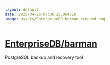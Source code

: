 ```yaml
---
layout: default
date: 2025-04-26T07:36:25.064316
image: assets/EnterpriseDB_barman_cropped.png
---
```


# [EnterpriseDB/barman](https://github.com/EnterpriseDB/barman)

PostgreSQL backup and recovery tool
